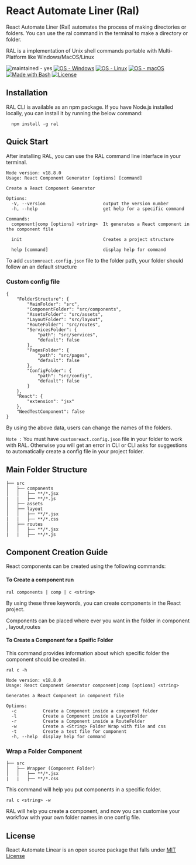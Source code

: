 # React Automate Liner (Ral)

React Automate Liner (Ral) automates the process of making directories or folders. You can use the ral command in the terminal to make a directory or folder.

RAL is a implementation of Unix shell commands portable with Multi-Platform  like Windows/MacOS/Linux

![maintained - yes](https://img.shields.io/badge/maintained-yes-blue) [![OS - Windows](https://img.shields.io/badge/OS-Windows-blue?logo=windows&logoColor=white)](https://www.microsoft.com/ "Go to Microsoft homepage") [![OS - Linux](https://img.shields.io/badge/OS-Linux-blue?logo=linux&logoColor=white)](https://www.linux.org/ "Go to Linux homepage") [![OS - macOS](https://img.shields.io/badge/OS-macOS-blue?logo=apple&logoColor=white)](https://www.apple.com/macos/ "Go to Apple homepage") [![Made with Bash](https://img.shields.io/badge/Bash->=3-blue?logo=gnu-bash&logoColor=white)](https://www.gnu.org/software/bash/ "Go to Bash homepage") [![License](https://img.shields.io/badge/License-MIT-blue)](#license)

## Installation

RAL CLI is available as an npm package. If you have Node.js installed locally, you can install it by running the below command:

```
  npm install -g ral
```

## Quick Start

After installing RAL, you can use the RAL command line interface in your terminal.

```
Node version: v18.8.0
Usage: React Component Generator [options] [command]

Create a React Component Generator

Options:
  -V, --version                      output the version number
  -h, --help                         get help for a specific command

Commands:
  component|comp [options] <string>  It generates a React component in the component file
  
  init                               Creates a project structure
                                     
  help [command]                     display help for command

```

To add `customreact.config.json` file to the folder path, your folder should follow an an default structure

### Custom config file

```
{
    "FolderStructure": {
        "MainFolder": "src",
        "ComponentFolder": "src/components",
        "AssetsFolder": "src/assets",
        "LayoutFolder": "src/layout",
        "RouteFolder": "src/routes",
        "ServicesFolder": {
            "path": "src/services",
            "default": false
        },
        "PagesFolder": {
            "path": "src/pages",
            "default": false
        },
        "ConfigFolder": {
            "path": "src/config",
            "default": false
        }
    },
    "React": {
        "extension": "jsx"
    },
    "NeedTestComponent": false
}
```

By using the above data, users can change the names of the folders.

`Note :` You must have `customreact.config.json` file in your folder to work with RAL. Otherwise you
will get an error in CLI or CLI asks for suggestions to automatically create a config file in your project folder.

## Main Folder Structure

```
├── src
│   ├── components
│   │   ├── **/*.jsx
|   |   ├── **/*.js
│   ├── assets
│   ├── layout 
│   │   ├── **/*.jsx
|   |   ├── **/*.css
│   ├── routes
│   │   ├── **/*.jsx
|   |   ├── **/*.js
```

## Component Creation Guide

React components can be created using the following commands:

#### To Create a component run

```
ral components | comp | c <string>

```  

By using these three keywords, you can create components in the React project.

Components can be placed where ever you want
in the folder in component , layout,routes

#### To Create a Component for a Speific Folder

This command provides information about which specific folder the component should be created in.

```
ral c -h
```

```
Node version: v18.8.0
Usage: React Component Generator component|comp [options] <string>

Generates a React Component in component file

Options:
  -c          Create a Component inside a component folder
  -l          Create a Component inside a LayoutFolder
  -r          Create a Component inside a RouteFolder
  -w          Create a <String> Folder Wrap with file and css
  -t          Create a test file for component
  -h, --help  display help for command

```

### Wrap a Folder Component

```
├── src
│   ├── Wrapper (Component Folder)  
│   │   ├── **/*.jsx
|   |   ├── **/*.css
```

This command will help you put components in a specific folder.

```
ral c <string> -w
```

RAL will help you create a component, and now you can customise your workflow with your own folder names in one config file.

## License

React Automate Linear is an open source package that falls under [MIT License](https://choosealicense.com/licenses/mit/)
